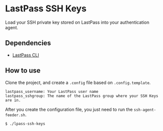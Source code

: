 # LastPass SSH Keys

Load your SSH private key stored on LastPass into your authentication agent.

## Dependencies

* [LastPass CLI](https://github.com/lastpass/lastpass-cli)

## How to use

Clone the project, and create a `.config` file based on `.config.template`.

```
lastpass_username: Your LastPass user name
lastpass_sshgroup: The name of the LastPass group where your SSH Keys are in.
```
After you create the configuration file, you just need to run the `ssh-agent-feeder.sh`.

```
$ ./lpass-ssh-keys
```
